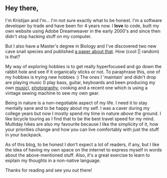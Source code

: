 ## Hey there,

I'm Kristijan and I'm... I'm not sure exactly what to be honest.
I'm a software developer by trade and have been for 4 years now. I **love** to code, built my own website using Adobe Dreamweaver in the early 2000's and since then didn't stop hacking stuff on my computer. 

But I also have a Master's degree in Biology and I've discovered two new cave snail species and published [a paper about that](https://hrcak.srce.hr/file/323111). How (cool || random) is that?

My way of exploring hobbies is to get really hyperfocused and go down the rabbit hole and see if it organically sticks or not. To paraphrase this, one of my hobbies is trying new hobbies :) The ones I 'maintain' and didn't drop are playing music (I play bass, guitar, keyboards and been producing my own [music](https://faunazg.bandcamp.com/)), [photography](https://www.instagram.com/bikemyday/?), cooking and a recent one which is using a vintage sewing machine to sew my own gear.

Being in nature is a non-negotiable aspect of my life. I need it to stay mentally sane and to be happy about my self. I was a caver during my college years but now I mostly spend my time in nature *above* the ground. I like bicycle touring as I find that to be the best travel speed for my mind. Multiday hikes are also my favourite because I like the simplicity of it, how your priorities change and how you can live comfortably with just the stuff in your backpack.

As of this blog, to be honest I don't expect a lot of readers, if any, but I like the idea of having my own space on the internet to express myself in words about the above-mentioned stuff. Also, it's a great exercise to learn to explain my thoughts in a non-native language.

Thanks for reading and see you out there!